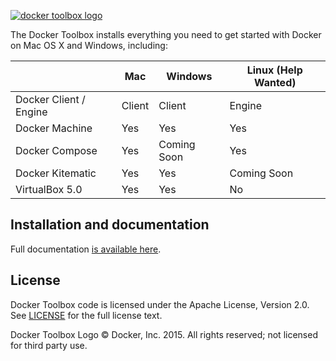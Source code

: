 [![docker toolbox logo](https://cloud.githubusercontent.com/assets/3325447/8861224/f7414946-313d-11e5-9e5b-01403d010869.png)](https://www.docker.com/toolbox)

The Docker Toolbox installs everything you need to get started with
Docker on Mac OS X and Windows, including:

|                        | Mac    | Windows     | Linux (Help Wanted) |
|------------------------|--------|-------------|---------------------|
| Docker Client / Engine | Client | Client      | Engine              |
| Docker Machine         | Yes    | Yes         | Yes                 |
| Docker Compose         | Yes    | Coming Soon | Yes                 |
| Docker Kitematic       | Yes    | Yes         | Coming Soon         |
| VirtualBox 5.0         | Yes    | Yes         | No                  |



## Installation and documentation

Full documentation [is available
here](https://docs.docker.com/installation/mac/).

## License 

Docker Toolbox code is licensed under the Apache License, Version 2.0. See [LICENSE](https://github.com/docker/toolbox/blob/master/LICENSE) for the full license text. 

Docker Toolbox Logo © Docker, Inc. 2015.  All rights reserved; not licensed for third party use.
